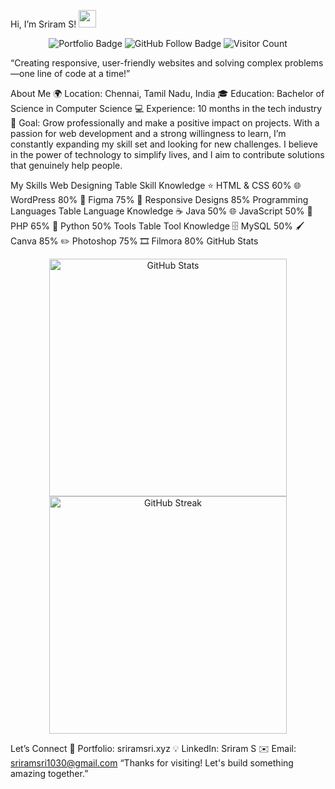 Hi, I’m Sriram S! <img src="https://media.giphy.com/media/hvRJCLFzcasrR4ia7z/giphy.gif" width="28">
<p align="center"> <img src="https://img.shields.io/badge/Portfolio-sriramsri.xyz-blue?style=for-the-badge" alt="Portfolio Badge" /> <img src="https://img.shields.io/badge/GitHub-Follow%20Me-lightgrey?style=for-the-badge&logo=github" alt="GitHub Follow Badge" /> <img src="https://visitor-badge.laobi.icu/badge?page_id=sriramsri1030.sriramsri1030" alt="Visitor Count" /> </p>
“Creating responsive, user-friendly websites and solving complex problems—one line of code at a time!”

About Me
🌍 Location: Chennai, Tamil Nadu, India
🎓 Education: Bachelor of Science in Computer Science
💻 Experience: 10 months in the tech industry
🎯 Goal: Grow professionally and make a positive impact on projects.
With a passion for web development and a strong willingness to learn, I’m constantly expanding my skill set and looking for new challenges. I believe in the power of technology to simplify lives, and I aim to contribute solutions that genuinely help people.

My Skills
Web Designing
Table
Skill	Knowledge
⭐ HTML & CSS	60%
🌐 WordPress	80%
🎨 Figma	75%
📱 Responsive Designs	85%
Programming Languages
Table
Language	Knowledge
☕ Java	50%
🌐 JavaScript	50%
🐘 PHP	65%
🐍 Python	50%
Tools
Table
Tool	Knowledge
🗄️ MySQL	50%
🖌️ Canva	85%
✏️ Photoshop	75%
🎞️ Filmora	80%
GitHub Stats
<p align="center"> <img src="https://github-readme-stats.vercel.app/api?username=sriram1030&show_icons=true&theme=radical" width="380" alt="GitHub Stats"/> <br/> <img src="https://github-readme-streak-stats.herokuapp.com?user=sriram1030&theme=radical" width="380" alt="GitHub Streak"/> </p>

Let’s Connect
💼 Portfolio: sriramsri.xyz
💡 LinkedIn: Sriram S
✉️ Email: sriramsri1030@gmail.com
“Thanks for visiting! Let's build something amazing together.”
